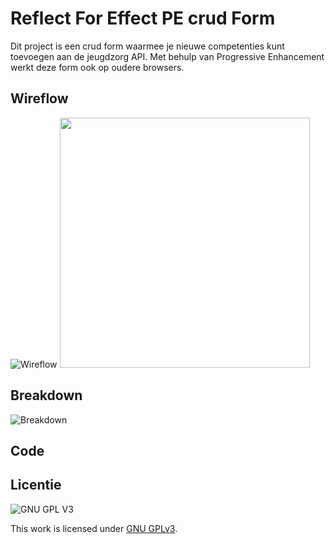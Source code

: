 # Reflect For Effect PE crud Form
Dit project is een crud form waarmee je nieuwe competenties kunt toevoegen aan de jeugdzorg API. Met behulp van Progressive Enhancement werkt deze form ook op oudere browsers. 

## Wireflow
![Wireflow](https://user-images.githubusercontent.com/26089533/166059026-5cb29b42-1e81-4268-b1fe-ad049df2c29b.jpg)
<img height="400" src="https://user-images.githubusercontent.com/26089533/166059026-5cb29b42-1e81-4268-b1fe-ad049df2c29b.jpg"/>

## Breakdown
![Breakdown](https://user-images.githubusercontent.com/26089533/166059064-0894063f-ddb3-48f9-85f6-58eaa33a0be5.jpg)

## Code
<!-- Toon hier de verschillende technieken die je gebruikt en hoe je dit met de CSS cascade en/of JS feature detect hebt gecodeerd -->
<!-- documenteer het onderzoek met de browser ondersteuning in de WIKI van de leertaak -->


## Licentie

![GNU GPL V3](https://www.gnu.org/graphics/gplv3-127x51.png)

This work is licensed under [GNU GPLv3](./LICENSE).
